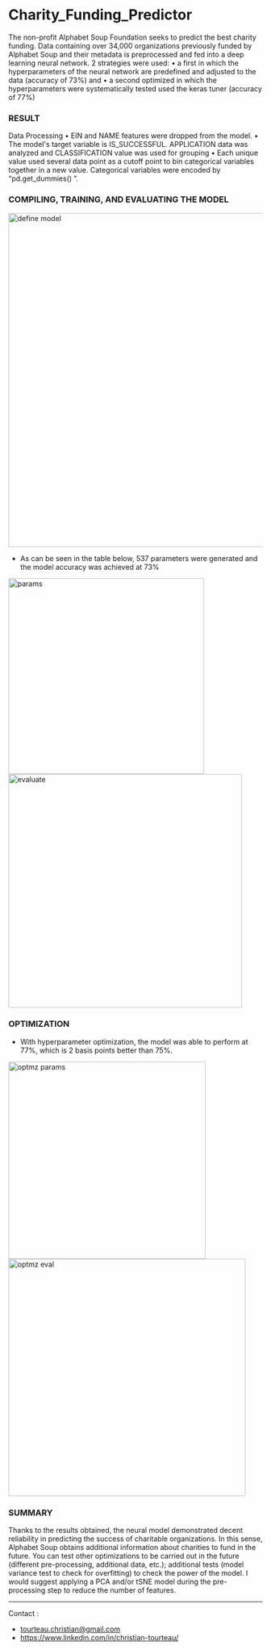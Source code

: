# Charity_Funding_Predictor

   The non-profit Alphabet Soup Foundation seeks to predict the best charity funding. Data containing over 34,000 organizations previously funded by Alphabet Soup and their metadata is preprocessed and fed into a deep learning neural network.
2 strategies were used:
•	a first in which the hyperparameters of the neural network are predefined and adjusted to the data (accuracy of 73%) and
•	a second optimized in which the hyperparameters were systematically tested used the keras tuner (accuracy of 77%)

### RESULT
Data Processing
•	EIN and NAME features were dropped from the model.
•	The model's target variable is IS_SUCCESSFUL. APPLICATION data was analyzed and CLASSIFICATION value was used for grouping
•	Each unique value used several data point as a cutoff point to bin categorical variables together in a new value. Categorical variables were encoded by “pd.get_dummies() ”.

 ### COMPILING, TRAINING, AND EVALUATING THE MODEL
 

 <img width="662" alt="define model" src="https://user-images.githubusercontent.com/100292828/185767448-674065ad-69a8-4ee0-a68f-b18034d25152.png">

-	As can be seen in the table below, 537 parameters were generated and the model accuracy was achieved at 73%

 
 <img width="388" alt="params" src="https://user-images.githubusercontent.com/100292828/185767669-69075b04-1193-435b-97dd-0efdaae400fc.png">
<img width="463" alt="evaluate" src="https://user-images.githubusercontent.com/100292828/185767509-03aaa105-b789-4957-95ae-54fe20aad55e.png">

 
 
### OPTIMIZATION
-	With hyperparameter optimization, the model was able to perform at 77%, which is 2 basis points better than 75%.

<img width="391" alt="optmz params" src="https://user-images.githubusercontent.com/100292828/185767619-84b7c5bc-398a-45d3-99e7-607d1193ba3b.png">
<img width="470" alt="optmz eval" src="https://user-images.githubusercontent.com/100292828/185767648-780f9301-eb8b-41fb-b241-5a8c3c5e3165.png">
 
 
### SUMMARY
Thanks to the results obtained, the neural model demonstrated decent reliability in predicting the success of charitable organizations. In this sense, Alphabet Soup obtains additional information about charities to fund in the future. You can test other optimizations to be carried out in the future (different pre-processing, additional data, etc.); additional tests (model variance test to check for overfitting) to check the power of the model.
I would suggest applying a PCA and/or tSNE model during the pre-processing step to reduce the number of features.

<hr>
Contact : 

* tourteau.christian@gmail.com
* https://www.linkedin.com/in/christian-tourteau/

